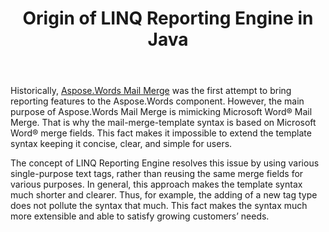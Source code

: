 ﻿---
title: Origin of LINQ Reporting Engine in Java
articleTitle: Origin of LINQ Reporting Engine
linktitle: Origin of LINQ Reporting Engine
description: "Learn the concept of LINQ Reporting Engine to build a report in Java."
type: docs
weight: 10
url: /java/origin-of-linq-reporting-engine/
---

Historically, [Aspose.Words Mail Merge](/words/java/mail-merge-and-reporting/) was the first attempt to bring reporting features to the Aspose.Words component. However, the main purpose of Aspose.Words Mail Merge is mimicking Microsoft Word® Mail Merge. That is why the mail-merge-template syntax is based on Microsoft Word® merge fields. This fact makes it impossible to extend the template syntax keeping it concise, clear, and simple for users.

The concept of LINQ Reporting Engine resolves this issue by using various single-purpose text tags, rather than reusing the same merge fields for various purposes. In general, this approach makes the template syntax much shorter and clearer. Thus, for example, the adding of a new tag type does not pollute the syntax that much. This fact makes the syntax much more extensible and able to satisfy growing customers’ needs.

